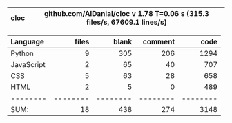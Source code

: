 cloc|github.com/AlDanial/cloc v 1.78  T=0.06 s (315.3 files/s, 67609.1 lines/s)
--- | ---

Language|files|blank|comment|code
:-------|-------:|-------:|-------:|-------:
Python|9|305|206|1294
JavaScript|2|65|40|707
CSS|5|63|28|658
HTML|2|5|0|489
--------|--------|--------|--------|--------
SUM:|18|438|274|3148
